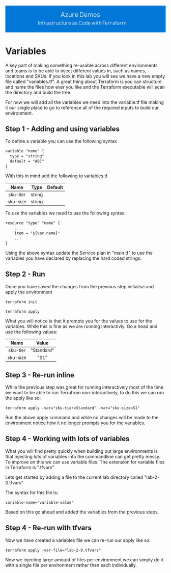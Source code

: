 [![infra as code with Terraform](/docs/images/banner.png)](/README.md)

# Variables

A key part of making something re-usable across different environments and teams is to be able to inject different values in, such as names, locations and SKUs. If you look in this lab you will see we have a new empty file called "variables.tf". A great thing about Terraform is you can structure and name the files how ever you like and the Terraform executable will scan the directory and build the tree. 

For now we will add all the variables we need into the variable.tf file making it our single place to go to reference all of the required inputs to build our environment.

## Step 1 - Adding and using variables

To define a variable you can use the following syntax

```
variable "name" {
  type = "string"
  default = "ABC"
}
```

With this in mind add the following to variables.tf

| Name      | Type   | Default |
|:---------:|:------:|:-------:|
| sku-tier  | string |         |
| sku-size  | string |         |

To use the variables we need to use the following syntax:

```
resource "type" "name" {
    ...
    item = "${var.name}"
    ...
}
```

Using the above syntax update the Service plan in "main.tf" to use the variables you have declared by replacing the hard coded strings.

## Step 2 - Run 

Once you have saved the changes from the previous step initialise and apply the environment

```
terraform init
```

```
terraform apply
```

What you will notice is that it prompts you for the values to use for the variables. While this is fine as we are running interactivly. Go a head and use the following values:

| Name      | Value      |
|:---------:|:----------:|
| sku-tier  | "Standard" |
| sku-size  | "S1"       |

## Step 3 - Re-run inline

While the previous step was great for running interactively most of the time we want to be able to run Terrafrom non-interactively, to do this we can run the apply like so:

```
terraform apply -var="sku-tier=Standard" -var="sku-size=S1"
```

Run the above apply command and while no changes will be made to the environment notice how it no longer prompts you for the variables.

## Step 4 - Working with lots of variables

What you will find pretty quickly when building out large environments is that injecting lots of variables into the commandline can get pretty messy. To improve on this we can use variable files. The extension for variable files in Terraform is ".tfvars"

Lets get started by adding a file to the current lab directory called "lab-2-0.tfvars"

The syntax for this file is: 

```
variable-name="variable-value"
```

Based on this go ahead and added the variables from the previous steps.

## Step 4 - Re-run with tfvars

Now we have created a variables file we can re-run our apply like so:

```
terraform apply -var-file="lab-2-0.tfvars"
```

Now we injecting large amount of files per environment we can simply do it with a single file per environment rather than each individually.